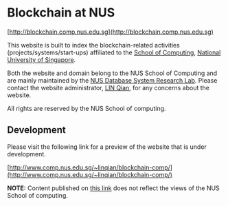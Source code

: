 # Blockchain at NUS #

[http://blockchain.comp.nus.edu.sg](http://blockchain.comp.nus.edu.sg)

This website is built to index the blockchain-related activities (projects/systems/start-ups) affiliated to the [School of Computing](http://www.comp.nus.edu.sg), [National University of Singapore](http://www.nus.edu.sg). 

Both the website and domain belong to the NUS School of Computing and are mainly maintained by the [NUS Database System Research Lab](http://www.comp.nus.edu.sg/~dbsystem/). Please contact the website administrator, [LIN Qian](http://www.comp.nus.edu.sg/~linqian/), for any concerns about the website. 

All rights are reserved by the NUS School of computing. 

## Development ##

Please visit the following link for a preview of the website that is under development. 

[http://www.comp.nus.edu.sg/~linqian/blockchain-comp/](http://www.comp.nus.edu.sg/~linqian/blockchain-comp/)

**NOTE:** Content published on [this link](http://www.comp.nus.edu.sg/~linqian/blockchain-comp/) does not reflect the views of the NUS School of computing. 
